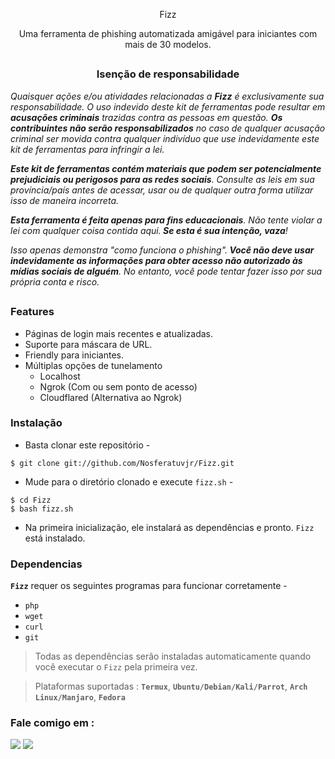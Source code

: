<!-- Zphisher -->

<p align="center">
  Fizz
</p>

<p align="center">Uma ferramenta de phishing automatizada amigável para iniciantes com mais de 30 modelos.</p>

##

<h3><p align="center">Isenção de responsabilidade</p></h3>

<i>Quaisquer ações e/ou atividades relacionadas a <b>Fizz</b> é exclusivamente sua responsabilidade. O uso indevido deste kit de ferramentas pode resultar em<b> acusações criminais</b> trazidas contra as pessoas em questão. <b>Os contribuintes não serão responsabilizados</b> no caso de qualquer acusação criminal ser movida contra qualquer indivíduo que use indevidamente este kit de ferramentas para infringir a lei.

<b>Este kit de ferramentas contém materiais que podem ser potencialmente prejudiciais ou perigosos para as redes sociais</b>. Consulte as leis em sua província/país antes de acessar, usar ou de qualquer outra forma utilizar isso de maneira incorreta.

<b>Esta ferramenta é feita apenas para fins educacionais</b>. Não tente violar a lei com qualquer coisa contida aqui.<b> Se esta é sua intenção, vaza</b>!

Isso apenas demonstra "como funciona o phishing".<b> Você não deve usar indevidamente as informações para obter acesso não autorizado às mídias sociais de alguém</b>. No entanto, você pode tentar fazer isso por sua própria conta e risco.</i>

##

### Features

- Páginas de login mais recentes e atualizadas.
- Suporte para máscara de URL.
- Friendly para iniciantes.
- Múltiplas opções de tunelamento
  - Localhost
  - Ngrok (Com ou sem ponto de acesso)
  - Cloudflared (Alternativa ao Ngrok)


### Instalação

- Basta clonar este repositório -
```
$ git clone git://github.com/Nosferatuvjr/Fizz.git
```

- Mude para o diretório clonado e execute `fizz.sh` -
```
$ cd Fizz
$ bash fizz.sh
```

- Na primeira inicialização, ele instalará as dependências e pronto. `Fizz` está instalado.

### Dependencias

**`Fizz`** requer os seguintes programas para funcionar corretamente - 
- `php`
- `wget`
- `curl`
- `git`

> Todas as dependências serão instaladas automaticamente quando você executar o `Fizz` pela primeira vez.

> Plataformas suportadas : **`Termux`**, **`Ubuntu/Debian/Kali/Parrot`**, **`Arch Linux/Manjaro`**, **`Fedora`**

### Fale comigo em :
<p align="left">
  <a href="https://github.com/Nosferatuvjr" target="_blank"><img src="https://img.shields.io/badge/Github-Nosferatuvjr-green?style=for-the-badge&logo=github"></a>
  <a href="https://www.instagram.com/1997vjr" target="_blank"><img src="https://img.shields.io/badge/IG-%401997vjr-red?style=for-the-badge&logo=instagram"></a>
</p>

